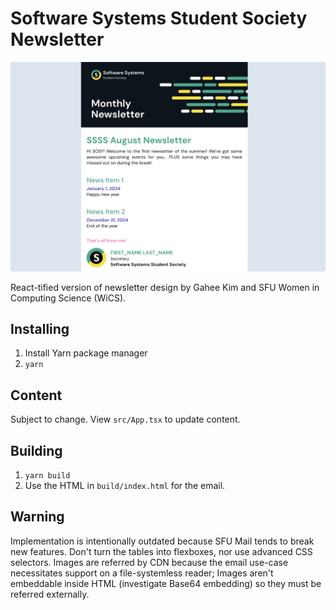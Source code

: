# Software Systems Student Society Newsletter

![Image](docs/example.png)

React-tified version of newsletter design by Gahee Kim and SFU Women in Computing Science (WiCS).

## Installing

1. Install Yarn package manager
2. `yarn`

## Content

Subject to change.
View `src/App.tsx` to update content.

## Building

1. `yarn build`
2. Use the HTML in `build/index.html` for the email.

## Warning

Implementation is intentionally outdated because SFU Mail tends to break new features.
Don't turn the tables into flexboxes, nor use advanced CSS selectors.
Images are referred by CDN because the email use-case necessitates support on a file-systemless reader;
Images aren't embeddable inside HTML (investigate Base64 embedding) so they must be referred externally.
